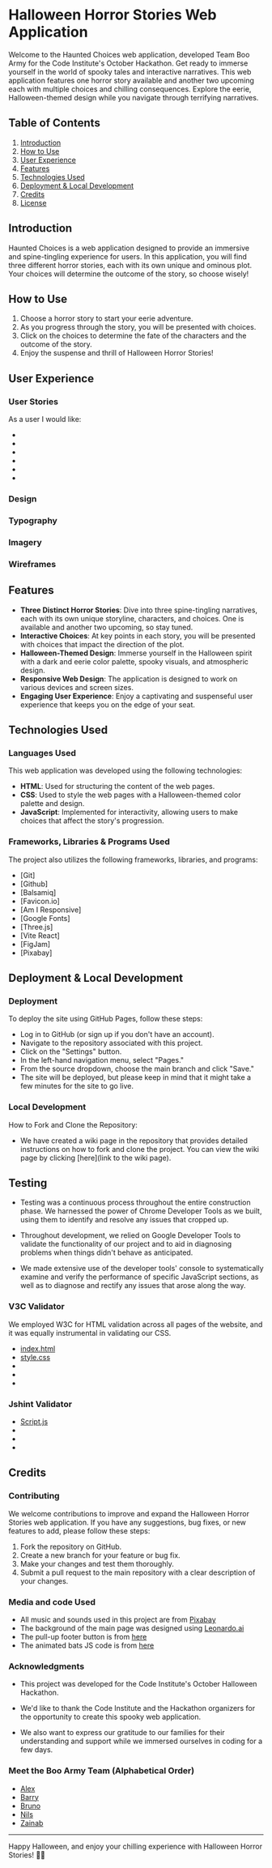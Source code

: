 # Halloween Horror Stories Web Application

Welcome to the Haunted Choices web application, developed Team Boo Army for the Code Institute's October Hackathon. Get ready to immerse yourself in the world of spooky tales and interactive narratives. This web application features one horror story available and another two upcoming each with multiple choices and chilling consequences. Explore the eerie, Halloween-themed design while you navigate through terrifying narratives.

## Table of Contents

1. [Introduction](#introduction)
5. [How to Use](#how-to-use)
2. [User Experience](#user-experience)
3. [Features](#features)
4. [Technologies Used](#technologies-used)
5. [Deployment & Local Development](#deployment)
6. [Credits](credits)
8. [License](#license)

## Introduction

Haunted Choices is a web application designed to provide an immersive and spine-tingling experience for users. In this application, you will find three different horror stories, each with its own unique and ominous plot. Your choices will determine the outcome of the story, so choose wisely!

## How to Use

1. Choose a horror story to start your eerie adventure.
2. As you progress through the story, you will be presented with choices.
3. Click on the choices to determine the fate of the characters and the outcome of the story.
4. Enjoy the suspense and thrill of Halloween Horror Stories!

## User Experience

### User Stories

As a user I would like: 

* 
* 
* 
* 
* 
* 

### Design

### Typography


### Imagery

### Wireframes

## Features

- **Three Distinct Horror Stories**: Dive into three spine-tingling narratives, each with its own unique storyline, characters, and choices. One is available and another two upcoming, so stay tuned.
- **Interactive Choices**: At key points in each story, you will be presented with choices that impact the direction of the plot.
- **Halloween-Themed Design**: Immerse yourself in the Halloween spirit with a dark and eerie color palette, spooky visuals, and atmospheric design.
- **Responsive Web Design**: The application is designed to work on various devices and screen sizes.
- **Engaging User Experience**: Enjoy a captivating and suspenseful user experience that keeps you on the edge of your seat.

## Technologies Used

### Languages Used

This web application was developed using the following technologies:

- **HTML**: Used for structuring the content of the web pages.
- **CSS**: Used to style the web pages with a Halloween-themed color palette and design.
- **JavaScript**: Implemented for interactivity, allowing users to make choices that affect the story's progression.

### Frameworks, Libraries & Programs Used
The project also utilizes the following frameworks, libraries, and programs:

* [Git] 
* [Github]
* [Balsamiq]
* [Favicon.io]
* [Am I Responsive]
* [Google Fonts]
* [Three.js]
* [Vite React]
* [FigJam]
* [Pixabay]


## Deployment & Local Development

### Deployment

To deploy the site using GitHub Pages, follow these steps:

- Log in to GitHub (or sign up if you don't have an account).
- Navigate to the repository associated with this project.
- Click on the "Settings" button.
- In the left-hand navigation menu, select "Pages."
- From the source dropdown, choose the main branch and click "Save."
- The site will be deployed, but please keep in mind that it might take a few minutes for the site to go live.

### Local Development

How to Fork and Clone the Repository:

- We have created a wiki page in the repository that provides detailed instructions on how to fork and clone the project. You can view the wiki page by clicking [here](link to the wiki page).


## Testing

- Testing was a continuous process throughout the entire construction phase. We harnessed the power of Chrome Developer Tools as we built, using them to identify and resolve any issues that cropped up.

- Throughout development, we relied on Google Developer Tools to validate the functionality of our project and to aid in diagnosing problems when things didn't behave as anticipated.

- We made extensive use of the developer tools' console to systematically examine and verify the performance of specific JavaScript sections, as well as to diagnose and rectify any issues that arose along the way.


### V3C Validator

We employed W3C for HTML validation across all pages of the website, and it was equally instrumental in validating our CSS.

- [index.html]()
- [style.css]()
- []()
- []()
- []()

### Jshint Validator 

- [Script.js]()
- []()
- []()
- []()

## Credits 

### Contributing

We welcome contributions to improve and expand the Halloween Horror Stories web application. If you have any suggestions, bug fixes, or new features to add, please follow these steps:

1. Fork the repository on GitHub.
2. Create a new branch for your feature or bug fix.
3. Make your changes and test them thoroughly.
4. Submit a pull request to the main repository with a clear description of your changes.

### Media and code Used

* All music and sounds used in this project are from [Pixabay](https://pixabay.com/)
* The background of the main page was designed using [Leonardo.ai](https://leonardo.ai/)
* The pull-up footer button is from [here](https://uiverse.io/buttons)
* The animated bats JS code is from [here](https://www.delphitools.info/2013/10/30/pimp-your-website-with-an-halloween-bat/)

### Acknowledgments

- This project was developed for the Code Institute's October Halloween Hackathon. 

- We'd like to thank the Code Institute and the Hackathon organizers for the opportunity to create this spooky web application.

- We also want to express our gratitude to our families for their understanding and support while we immersed ourselves in coding for a few days.


### Meet the Boo Army Team (Alphabetical Order)

* [Alex]()
* [Barry]()
* [Bruno]()
* [Nils]()
* [Zainab]()

---

Happy Halloween, and enjoy your chilling experience with Halloween Horror Stories! 🎃👻